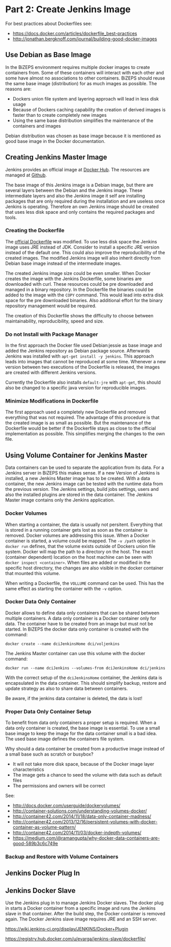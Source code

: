 #   Part 2: Create Jenkins Image
For best practices about Dockerfiles see:

- https://docs.docker.com/articles/dockerfile_best-practices
- http://jonathan.bergknoff.com/journal/building-good-docker-images

##  Use Debian as Base Image
In the BiZEPS environment requires multiple docker images to create containers from.
Some of these containers will interact with each other and some have almost no associations
to other containers.
BiZEPS should reuse the same base image (distribution) for as much images as possible.
The reasons are:

- Dockers union file system and layering approach will lead in less disk usage
- Because of Dockers caching capability the creation of derived images is faster
  than to create completely new images
- Using the same base distribution simplifies the maintenance of the containers and images

Debian distribution was chosen as base image because it is mentioned as
good base image in the Docker documentation.

##  Creating Jenkins Master Image
Jenkins provides an official image at [Docker Hub](https://registry.hub.docker.com/_/jenkins/).
The resources are managed at [Github](https://github.com/jenkinsci/docker).

The base image of this Jenkins image is a Debian image, but there are several layers between the 
Debian and the Jenkins image.
These intermediate layers and also the Jenkins image it self are installing packages that are only
required during the installation and are useless once Jenkins is operating.
Therefore an own Jenkins image should be created that uses less disk space and only contains the
required packages and tools.

### Creating the Dockerfile
The [official Dockerfile](https://github.com/jenkinsci/docker) was modified.
To use less disk space the Jenkins image uses JRE instead of JDK.
Consider to install a specific JRE version instead of the default one.
This could also improve the reproducibility of the created images.
The modified Jenkins image will also inherit directly from Debian base image instead of the
intermediate images.

The created Jenkins image size could be even smaller.
When Docker creates the image with the Jenkins Dockerfile,
some binaries are downloaded with curl.
These resources could be pre downloaded and managed in a binary repository.
In the Dockerfile the binaries could be added to the image with the `COPY` command.
This would lead into extra disk space for the pre downloaded binaries.
Also additional effort for the binary repository management would be required.

The creation of this Dockerfile shows the difficulty to choose between maintainability,
reproducibility, speed and size.

### Do not Install with Package Manager
In the first approach the Docker file used Debian:jessie as base image and added
the Jenkins repository as Debian package source.
Afterwards Jenkins was installed with `apt-get install -y jenkins`.
This approach leads into images that cannot be reproduced at some time.
Whenever a new version between two executions of the Dockerfile is released,
the images are created with different Jenkins versions.

Currently the Dockerfile also installs `default-jre` with `apt-get`,
this should also be changed to a specific java version for reproducible images.

### Minimize Modifications in Dockerfile
The first approach used a completely new Dockerfile and removed everything that was not required.
The advantage of this procedure is that the created image is as small as possible.
But the maintenance of the Dockerfile would be better if the Dockerfile stays as close to the
official implementation as possible.
This simplifies merging the changes to the own file.

##  Using Volume Container for Jenkins Master
Data containers can be used to separate the application from its data.
For a Jenkins server in BiZEPS this makes sense.
If a new Version of Jenkins is installed, a new Jenkins Master image has to be created.
With a data container, the new Jenkins image can be tested with the runtime data from the previous version.
The Jenkins settings, build jobs settings, users and also the installed plugins are stored in the data container.
The Jenkins Master image contains only the Jenkins application.

###	Docker Volumes
When starting a container, the data is usually not persitent.
Everything that is stored in a running container gets lost as soon as the container is removed.
Docker volumes are addressing this issue.
When a Docker container is started, a volume could be mapped.
The `-v /path` option in `docker run` defines, that the volume exists outside of Dockers union file system.
Docker will map the path to a directory on the host.
The exact (container dependent) location on the host machine can be seen with `docker inspect <container>`.
When files are added or modified in the specific host directory,
the changes are also visible in the docker container that mounted this volume.

When writing a Dockerfile, the `VOLLUME` command can be used.
This has the same effect as starting the container with the `-v` option.

###	Docker Data Only Container
Docker allows to define data only containers that can be shared between multiple containers.
A data only container is a Docker container only for data.
The container have to be created from an image but must not be started.
In BiZEPS the docker data only container is created with the command:

`docker create --name dciJenkinsHome dci/voljenkins`

The Jenkins Master container can use this volume with the docker command:

`docker run --name dciJenkins --volumes-from dciJenkinsHome dci/jenkins`

With the correct setup of the `dciJenkinsHome` container,
the Jenkins data is encapsulated in the data container.
This should simplify backup, restore and update strategy as also to share data between containers.

Be aware, if the jenkins data container is deleted, the data is lost!

###	Proper Data Only Container Setup
To benefit from data only containers a proper setup is required.
When a data only container is created, the base image is essential.
To use a small base image to keep the image for the data container small is a bad idea.
The used base image defines the containers file system.


Why should a data container be created from a productive image instead of a small base such as scratch or busybox?

- It will not take more disk space, because of the Docker image layer characteristics 
- The image gets a chance to seed the volume with data such as default files
- The permissions and owners will be correct

See:

- http://docs.docker.com/userguide/dockervolumes/
- http://container-solutions.com/understanding-volumes-docker/
- http://container42.com/2014/11/18/data-only-container-madness/
- http://container42.com/2013/12/16/persistent-volumes-with-docker-container-as-volume-pattern/
- http://container42.com/2014/11/03/docker-indepth-volumes/
- https://medium.com/@ramangupta/why-docker-data-containers-are-good-589b3c6c749e

###	Backup and Restore with Volume Containers

##  Jenkins Docker Plug In

## Jenkins Docker Slave

Use the Jenkins plug in to manage Jenkins Docker slaves.
The docker plug in starts a Docker container from a specific image and
runs the Jenkins slave in that container.
After the build step, the Docker container is removed again.
The Docker Jenkins slave image requires JRE and an SSH server.

https://wiki.jenkins-ci.org/display/JENKINS/Docker+Plugin

https://registry.hub.docker.com/u/evarga/jenkins-slave/dockerfile/

